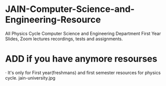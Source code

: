 # JAIN-Computer-Science-and-Engineering-Resource
All Physics Cycle Computer Science and Engineering Department First Year Slides, Zoom lectures recordings, tests and assignments. 
# ADD if you have anymore resourses
· It's only for First year(freshmans) and first semester resources for physics cycle. 
jain-university.jpg
